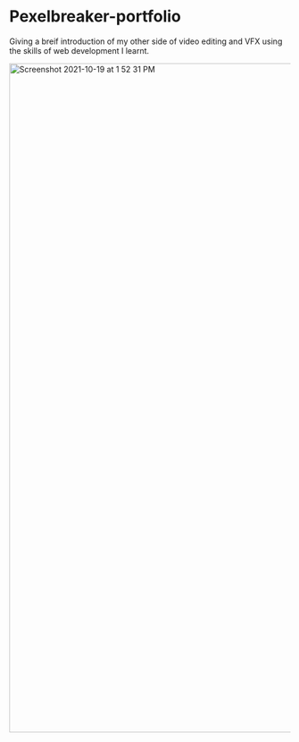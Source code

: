 # Pexelbreaker-portfolio

Giving a breif introduction of my other side of video editing and VFX using the skills of web development I learnt.


<img width="1196" alt="Screenshot 2021-10-19 at 1 52 31 PM" src="https://user-images.githubusercontent.com/85864291/137871715-96e6b764-4d0b-402a-ba8b-c3d95d6a5b29.png">
